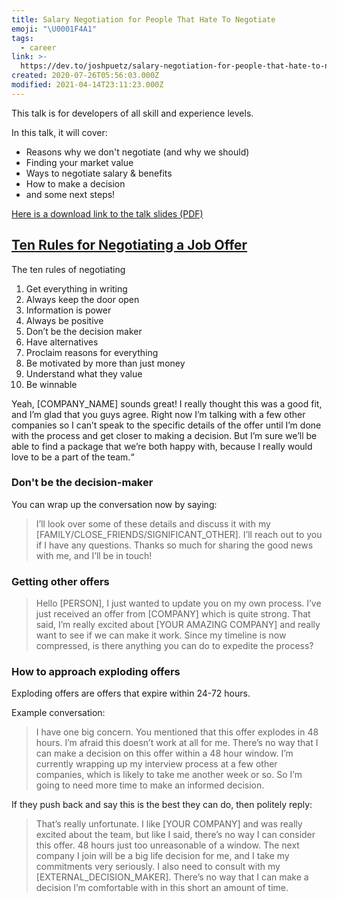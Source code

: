 ```yaml
---
title: Salary Negotiation for People That Hate To Negotiate
emoji: "\U0001F4A1"
tags:
  - career
link: >-
  https://dev.to/joshpuetz/salary-negotiation-for-people-that-hate-to-negotiate-with-josh-puetz-1f76
created: 2020-07-26T05:56:03.000Z
modified: 2021-04-14T23:11:23.000Z
---
```


This talk is for developers of all skill and experience levels.

In this talk, it will cover:

- Reasons why we don't negotiate (and why we should)
- Finding your market value
- Ways to negotiate salary & benefits
- How to make a decision
- and some next steps!

[Here is a download link to the talk slides (PDF)](https://drive.google.com/file/d/1zSMvjt3x32Vy7g5ieKVy8CJncgE8Rlo_/view?usp=sharing)

## [Ten Rules for Negotiating a Job Offer](https://haseebq.com/my-ten-rules-for-negotiating-a-job-offer/)

The ten rules of negotiating

1. Get everything in writing
2. Always keep the door open
3. Information is power
4. Always be positive
5. Don’t be the decision maker
6. Have alternatives
7. Proclaim reasons for everything
8. Be motivated by more than just money
9. Understand what they value
10. Be winnable

Yeah, [COMPANY_NAME] sounds great! I really thought this was a good fit, and I’m glad that you guys agree. Right now I’m talking with a few other companies so I can’t speak to the specific details of the offer until I’m done with the process and get closer to making a decision. But I’m sure we’ll be able to find a package that we’re both happy with, because I really would love to be a part of the team.“

### Don't be the decision-maker

You can wrap up the conversation now by saying:

> I’ll look over some of these details and discuss it with my [FAMILY/CLOSE_FRIENDS/SIGNIFICANT_OTHER]. I’ll reach out to you if I have any questions. Thanks so much for sharing the good news with me, and I’ll be in touch!

### Getting other offers

> Hello [PERSON], I just wanted to update you on my own process. I’ve just received an offer from [COMPANY] which is quite strong. That said, I’m really excited about [YOUR AMAZING COMPANY] and really want to see if we can make it work. Since my timeline is now compressed, is there anything you can do to expedite the process?

### How to approach exploding offers

Exploding offers are offers that expire within 24-72 hours.

Example conversation:

> I have one big concern. You mentioned that this offer explodes in 48 hours. I’m afraid this doesn’t work at all for me. There’s no way that I can make a decision on this offer within a 48 hour window. I’m currently wrapping up my interview process at a few other companies, which is likely to take me another week or so. So I’m going to need more time to make an informed decision.

If they push back and say this is the best they can do, then politely reply:

> That’s really unfortunate. I like [YOUR COMPANY] and was really excited about the team, but like I said, there’s no way I can consider this offer. 48 hours just too unreasonable of a window. The next company I join will be a big life decision for me, and I take my commitments very seriously. I also need to consult with my [EXTERNAL_DECISION_MAKER]. There’s no way that I can make a decision I’m comfortable with in this short an amount of time.
